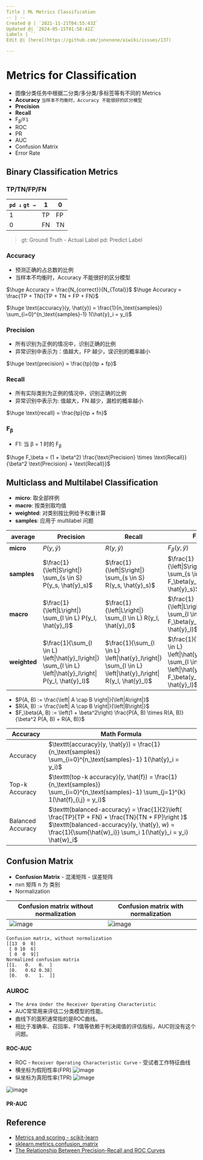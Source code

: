 ```yaml
---
Title | ML Metrics Classification
-- | --
Created @ | `2021-11-21T04:55:43Z`
Updated @| `2024-05-15T01:58:42Z`
Labels | ``
Edit @| [here](https://github.com/junxnone/aiwiki/issues/137)

---
```

# Metrics for Classification

- 图像分类任务中根据二分类/多分类/多标签等有不同的 Metrics
- **Accuracy** `当样本不均衡时，Accuracy 不能很好的区分模型`
- **Precision**
- **Recall**
- F<sub>β</sub>/`F1`
- ROC
- PR
- AUC
- Confusion Matrix
- Error Rate


## Binary Classification Metrics

### TP/TN/FP/FN

`pd ↓` `gt →` | 1 | 0
-- | -- | --
1 | TP | FP
0 | FN | TN


> gt: Ground Truth - Actual Label
> pd: Predict Label

### Accuracy
- 预测正确的占总数的比例
- 当样本不均衡时，Accuracy 不能很好的区分模型


$\huge Accuracy = \frac{N_{correct}}{N_{Total}}$
$\huge Accuracy = \frac{TP + TN}{TP + TN + FP + FN}$


$\huge \text{accuracy}(y, \hat{y}) = \frac{1}{n_\text{samples}} \sum_{i=0}^{n_\text{samples}-1} 1(\hat{y}_i = y_i)$

### Precision
-  所有识别为正例的情况中，识别正确的比例
- 异常识别中表示为：值越大，FP 越少，误识别的概率越小

$\huge \text{precision} = \frac{tp}{tp + fp}$


### Recall
- 所有实际类别为正例的情况中，识别正确的比例
- 异常识别中表示为: 值越大，FN 越少，漏检的概率越小

$\huge \text{recall} = \frac{tp}{tp + fn}$

### F<sub>β</sub>
- F1: 当 β = 1 时的 F<sub>β</sub>

$\huge F_\beta = (1 + \beta^2) \frac{\text{Precision} \times \text{Recall}}{\beta^2 \text{Precision} + \text{Recall}}$ 


## Multiclass and Multilabel Classification
- **micro**: 取全部样例
- **macro**:  按类别取均值
- **weighted**: 对类别按比例给予权重计算
- **samples**: 应用于 multilabel 问题


average | Precision | Recall |F<sub>β</sub>
-- | -- | -- | --
**micro** | $P(y, \hat{y})$ | $R(y, \hat{y})$ | $F_\beta(y, \hat{y})$
**samples** | $\frac{1}{\left\|S\right\|} \sum_{s \in S} P(y_s, \hat{y}_s)$ | $\frac{1}{\left\|S\right\|} \sum_{s \in S} R(y_s, \hat{y}_s)$ | $\frac{1}{\left\|S\right\|} \sum_{s \in S} F_\beta(y_s, \hat{y}_s)$
**macro** | $\frac{1}{\left\|L\right\|} \sum_{l \in L} P(y_l, \hat{y}_l)$ | $\frac{1}{\left\|L\right\|} \sum_{l \in L} R(y_l, \hat{y}_l)$ | $\frac{1}{\left\|L\right\|} \sum_{l \in L} F_\beta(y_l, \hat{y}_l)$
**weighted** | $\frac{1}{\sum_{l \in L} \left\|\hat{y}_l\right\|} \sum_{l \in L} \left\|\hat{y}_l\right\| P(y_l, \hat{y}_l)$ | $\frac{1}{\sum_{l \in L} \left\|\hat{y}_l\right\|} \sum_{l \in L} \left\|\hat{y}_l\right\| R(y_l, \hat{y}_l)$ | $\frac{1}{\sum_{l \in L} \left\|\hat{y}_l\right\|} \sum_{l \in L} \left\|\hat{y}_l\right\| F_\beta(y_l, \hat{y}_l)$

- $P(A, B) := \frac{\left| A \cap B \right|}{\left|A\right|}$
- $R(A, B) := \frac{\left| A \cap B \right|}{\left|B\right|}$
- $F_\beta(A, B) := \left(1 + \beta^2\right) \frac{P(A, B) \times R(A, B)}{\beta^2 P(A, B) + R(A, B)}$

Accuracy | Math Formula
-- | --
Accuracy |  $\texttt{accuracy}(y, \hat{y}) = \frac{1}{n_\text{samples}} \sum_{i=0}^{n_\text{samples}-1} 1(\hat{y}_i = y_i)$
Top-k Accuracy | $\texttt{top-k accuracy}(y, \hat{f}) = \frac{1}{n_\text{samples}} \sum_{i=0}^{n_\text{samples}-1} \sum_{j=1}^{k} 1(\hat{f}_{i,j} = y_i)$ 
Balanced Accuracy |$\texttt{balanced-accuracy} = \frac{1}{2}\left( \frac{TP}{TP + FN} + \frac{TN}{TN + FP}\right )$ <br> $\texttt{balanced-accuracy}(y, \hat{y}, w) = \frac{1}{\sum{\hat{w}_i}} \sum_i 1(\hat{y}_i = y_i) \hat{w}_i$




## Confusion Matrix
- **Confusion Matrix** - 混淆矩阵 - 误差矩阵
- nxn 矩阵 n 为 类别
- Normalization

Confusion matrix without normalization| Confusion matrix with normalization
-- | --
![image](https://user-images.githubusercontent.com/2216970/54807154-49a83f80-4cb7-11e9-9704-696ad5a13047.png) | ![image](https://user-images.githubusercontent.com/2216970/54807161-4f9e2080-4cb7-11e9-9501-7f464858fb79.png)

```
Confusion matrix, without normalization
[[13  0  0]
 [ 0 10  6]
 [ 0  0  9]]
Normalized confusion matrix
[[1.   0.   0.  ]
 [0.   0.62 0.38]
 [0.   0.   1.  ]]
```

### AUROC
- `The Area Under the Receiver Operating Characteristic`
- AUC常常用来评估二分类模型的性能。
- 曲线下的面积通常指的是ROC曲线。
- 相比于准确率、召回率、F1值等依赖于判决阈值的评估指标，AUC则没有这个问题。

#### ROC-AUC
- ROC - `Receiver Operating Characteristic Curve` - 受试者工作特征曲线
- 横坐标为假阳性率(FPR)
![image](https://user-images.githubusercontent.com/2216970/60111139-f9ea8000-979f-11e9-9832-ec36e1592a74.png)
- 纵坐标为真阳性率(TPR)
![image](https://user-images.githubusercontent.com/2216970/60111167-07076f00-97a0-11e9-91e2-45a834874a2b.png)

![image](https://user-images.githubusercontent.com/2216970/204750904-e664abb7-5f1d-4491-86e0-93867ee7280e.png)

#### PR-AUC



## Reference
- [Metrics and scoring - scikit-learn](https://scikit-learn.org/stable/modules/model_evaluation.html#metrics-and-scoring-quantifying-the-quality-of-predictions)
- [sklearn.metrics.confusion_matrix](https://scikit-learn.org/stable/modules/generated/sklearn.metrics.confusion_matrix.html)
- [The Relationship Between Precision-Recall and ROC Curves](https://www.biostat.wisc.edu/~page/rocpr.pdf)
